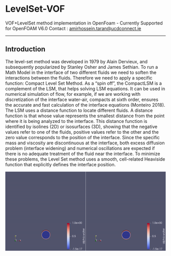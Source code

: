 # LevelSet-VOF
VOF+LevelSet method implementation in OpenFoam - Currently Supported for OpenFOAM V6.0
Contact : amirhossein.taran@ucdconnect.ie
______________________________________________
## Introduction
The level-set method was developed in 1979 by Alain Dervieux, and subsequently popularized by Stanley Osher and James Sethian. To run a Math Model in the interface of two different fluids we need to soften the interactions between the fluids. Therefore we need to apply a specific function: Compact Level Set Method.
As a “spin off”, the CompactLSM is a complement of the LSM, that helps solving LSM equations. It can be used in numerical simulation of flow, for example, if we are working with discretization of the interface water-air, compacts at sixth order, ensures the accurate and fast calculation of the interface equations (Monteiro 2018).
The LSM uses a distance function to locate different fluids. A distance function is that whose value represents the smallest distance from the point where it is being analyzed to the interface. This distance function is identified by isolines (2D) or isosurfaces (3D), showing that  the negative values refer to one of the fluids, positive values refer to the other and the zero value corresponds to the position of the interface.
Since the specific mass and viscosity are discontinuous at the interface, both excess diffusion problem (interface widening) and numerical oscillations are expected if there is no adequate treatment of the fluid near the interface. To minimize these problems, the Level Set method uses a smooth, cell-related Heaviside function that explicitly defines the interface position.

![grab-landing-page](https://github.com/cloner0110/LevelSet-VOF/blob/main/ezgif-1-c13e0ed189.gif)




